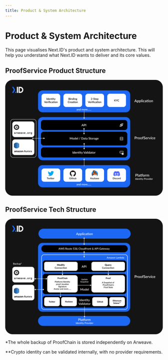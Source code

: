 ```yaml
---
title: Product & System Architecture
---
```


# Product & System Architecture

This page visualises Next.ID's product and system architecture. This will help you understand what Next.ID wants to deliver and its core values. 

## ProofService Product Structure

![](../../static/img/architecture/proof-service-product-structure.png)

## ProofService Tech Structure

![](../../static/img/architecture/proof-service-tech-structure.png)

*The whole backup of ProofChain is stored independently on Arweave. 

**Crypto identity can be validated internally, with no provider requirements.
